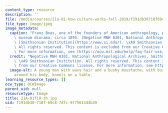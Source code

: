 ```yaml
---
content_type: resource
description: ''
file: /media/courses/21a-01-how-culture-works-fall-2019/f191db30718f69c87dfc9775613d4b49_21A-01f19-th.jpg
file_type: image/jpeg
image_metadata:
  caption: "Franz Boas, one of the founders of American anthropology, posing for a\
    \ museum diorama, circa 1895. (Negative MNH 8301, National Anthropological Archives,\
    \ [Smithsonian Institution](https://www.si.edu/). \xA9 Smithsonian Institution.\
    \ All rights reserved. This content is excluded from our Creative Commons license.\
    \ For more information, see [https://ocw.mit.edu/help/faq-fair-use/](/help/faq-fair-use/).)"
  credit: "Negative MNH 8301, National Anthropological Archives, Smithsonian Institution.\
    \ \xA9 Smithsonian Institution. All rights reserved. This content is excluded\
    \ from our Creative Commons license. For more information, see https://ocw.mit.edu/help/faq-fair-use/."
  image-alt: A young man with wavy hair and a bushy moustache, with burlap draped
    around his body, kneels on a table.
learning_resource_types: []
ocw_type: OCWImage
parent_uid: null
resourcetype: Image
title: 21A-01f19-th.jpg
uid: f191db30-718f-69c8-7dfc-9775613d4b49
---
```

